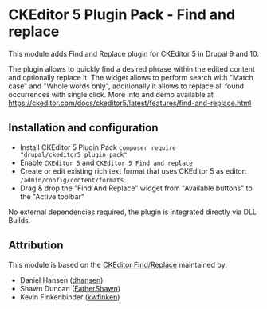 # CKEditor 5 Plugin Pack - Find and replace
This module adds Find and Replace plugin for CKEditor 5 in Drupal 9 and 10.

The plugin allows to quickly find a desired phrase within the edited content and optionally replace it. The widget allows
to perform search with "Match case" and "Whole words only", additionally it allows to replace all found occurrences with
single click.
More info and demo available at https://ckeditor.com/docs/ckeditor5/latest/features/find-and-replace.html

## Installation and configuration
- Install CKEditor 5 Plugin Pack `composer require "drupal/ckeditor5_plugin_pack"`
- Enable `CKEditor 5` and `CKEditor 5 Find and replace`
- Create or edit existing rich text format that uses CKEditor 5 as editor: `/admin/config/content/formats`
- Drag & drop the "Find And Replace" widget from "Available buttons" to the "Active toolbar"

No external dependencies required, the plugin is integrated directly via DLL Builds.

## Attribution
This module is based on the [CKEditor Find/Replace](https://www.drupal.org/project/ckeditor_find) maintained by:
- Daniel Hansen ([dhansen](https://www.drupal.org/u/dhansen))
- Shawn Duncan ([FatherShawn](https://www.drupal.org/u/fathershawn))
- Kevin Finkenbinder ([kwfinken](https://www.drupal.org/u/kwfinken))
